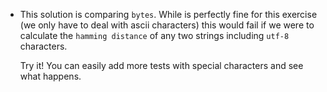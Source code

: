 - This solution is comparing `bytes`. While is perfectly fine for this exercise (we only have to deal with ascii characters)
this would fail if we were to calculate the `hamming distance` of any two strings including `utf-8` characters.

  Try it! You can easily add more tests with special characters and see what happens.
